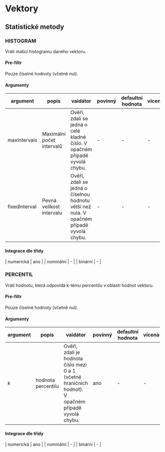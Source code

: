 # Vektory

## Statistické metody

### HISTOGRAM

Vrátí matici histogramu daného vektoru.

#### Pre-filtr

Pouze číselné hodnoty (včetně nul).

#### Argumenty

| argument | popis | vaidátor | povinný | defaultní hodnota | vícenásobný |
| --- | --- | --- | --- | --- | --- |
| maxIntervals | Maximální počet intervalů | Ověří, zdali se jedná o celé kladné číslo. V opačném případě vyvolá chybu. | - | - | - |
| fixedInterval | Pevná velikost intervalu | Ověří, zdali se jedná o číselnou hodnotu větší než nula. V opačném případě vyvolá chybu. | - | - | - |

#### Integrace dle třídy

| numerická | ano |
| nominální | - |
| binární | - |

### PERCENTIL

Vrátí hodnotu, která odpovídá k-tému percentilu v oblasti hodnot vektoru.

#### Pre-filtr

Pouze číselné hodnoty (včetně nul).

#### Argumenty

| argument | popis | vaidátor | povinný | defaultní hodnota | vícenásobný |
| --- | --- | --- | --- | --- | --- |
| k | hodnota percentilu | Ověří, zdali je hodnota číslo mezi 0 a 1 (včetně hraničních hodnot). V opačném případě vyvolá chybu. | ano | - | - |

#### Integrace dle třídy

| numerická | ano |
| nominální | - |
| binární | - |
